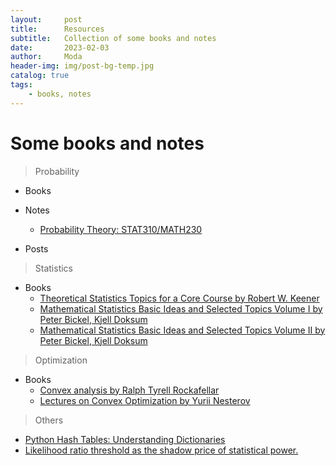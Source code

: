 ```yaml
---
layout:     post
title:      Resources
subtitle:   Collection of some books and notes
date:       2023-02-03
author:     Moda
header-img: img/post-bg-temp.jpg
catalog: true
tags:
    - books, notes
---
```


# Some books and notes

> Probability
* Books
* Notes
    - [Probability Theory: STAT310/MATH230](https://1drv.ms/b/s!Ao9XkuYvIZQIlV09UrWhRYe_ynVn?e=Er6qjD)

* Posts

> Statistics
* Books
    - [Theoretical Statistics Topics for a Core Course by Robert W. Keener](https://1drv.ms/b/s!Ao9XkuYvIZQIlWPA1LCpww-uc7EP?e=P203bZ)
    - [Mathematical Statistics Basic Ideas and Selected Topics Volume I by Peter Bickel, Kjell Doksum](https://1drv.ms/b/s!Ao9XkuYvIZQIlWSk5S-e9N3wc1ck?e=Bx12HP)
    - [Mathematical Statistics Basic Ideas and Selected Topics Volume II by Peter Bickel, Kjell Doksum](https://1drv.ms/b/s!Ao9XkuYvIZQIlWXMck0LywB44SXR?e=ZKy15i)

> Optimization
* Books
    - [Convex analysis by Ralph Tyrell Rockafellar](https://1drv.ms/b/s!Ao9XkuYvIZQIlWCW54bH34QoaeId?e=8qkCAp)
    - [Lectures on Convex Optimization by Yurii Nesterov](https://1drv.ms/b/s!Ao9XkuYvIZQIlWEXQ6iY9tQiFaDj?e=kNtllE)

> Others
* [Python Hash Tables: Understanding Dictionaries](https://thepythoncorner.com/posts/2020-08-21-hash-tables-understanding-dictionaries/)
* [Likelihood ratio threshold as the shadow price of statistical power.](http://bactra.org/weblog/630.html)